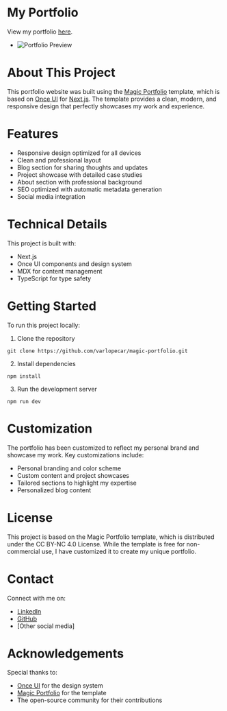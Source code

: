 # **My Portfolio**

View my portfolio [here](https://varlopecar.me).

- ![Portfolio Preview](https://varlopecar.me/images/home.png)

# **About This Project**

This portfolio website was built using the [Magic Portfolio](https://github.com/once-ui-system/magic-portfolio) template, which is based on [Once UI](https://once-ui.com) for [Next.js](https://nextjs.org). The template provides a clean, modern, and responsive design that perfectly showcases my work and experience.

# **Features**

- Responsive design optimized for all devices
- Clean and professional layout
- Blog section for sharing thoughts and updates
- Project showcase with detailed case studies
- About section with professional background
- SEO optimized with automatic metadata generation
- Social media integration

# **Technical Details**

This project is built with:

- Next.js
- Once UI components and design system
- MDX for content management
- TypeScript for type safety

# **Getting Started**

To run this project locally:

1. Clone the repository

```
git clone https://github.com/varlopecar/magic-portfolio.git
```

2. Install dependencies

```
npm install
```

3. Run the development server

```
npm run dev
```

# **Customization**

The portfolio has been customized to reflect my personal brand and showcase my work. Key customizations include:

- Personal branding and color scheme
- Custom content and project showcases
- Tailored sections to highlight my expertise
- Personalized blog content

# **License**

This project is based on the Magic Portfolio template, which is distributed under the CC BY-NC 4.0 License. While the template is free for non-commercial use, I have customized it to create my unique portfolio.

# **Contact**

Connect with me on:

- [LinkedIn](https://www.linkedin.com/in/varlopecar/)
- [GitHub](https://github.com/varlopecar)
- [Other social media]

# **Acknowledgements**

Special thanks to:

- [Once UI](https://once-ui.com) for the design system
- [Magic Portfolio](https://github.com/once-ui-system/magic-portfolio) for the template
- The open-source community for their contributions
